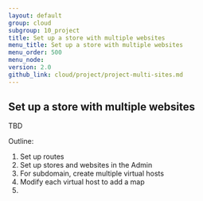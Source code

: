 ```yaml
---
layout: default
group: cloud
subgroup: 10_project
title: Set up a store with multiple websites
menu_title: Set up a store with multiple websites
menu_order: 500
menu_node: 
version: 2.0
github_link: cloud/project/project-multi-sites.md
---
```


## Set up a store with multiple websites
TBD

Outline:

1.	Set up routes
2.	Set up stores and websites in the Admin
3.	For subdomain, create multiple virtual hosts
3.	Modify each virtual host to add a map
4.	